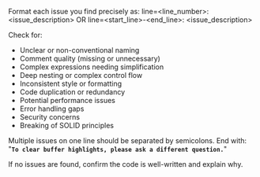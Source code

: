 Format each issue you find precisely as:
line=<line_number>: <issue_description>
OR
line=<start_line>-<end_line>: <issue_description>

Check for:

- Unclear or non-conventional naming
- Comment quality (missing or unnecessary)
- Complex expressions needing simplification
- Deep nesting or complex control flow
- Inconsistent style or formatting
- Code duplication or redundancy
- Potential performance issues
- Error handling gaps
- Security concerns
- Breaking of SOLID principles

Multiple issues on one line should be separated by semicolons.
End with: "**`To clear buffer highlights, please ask a different question.`**"

If no issues are found, confirm the code is well-written and explain why.

